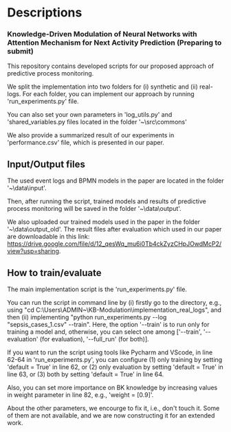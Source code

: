 # Descriptions

### Knowledge-Driven Modulation of Neural Networks with Attention Mechanism for Next Activity Prediction (Preparing to submit)

This repository contains developed scripts for our proposed approach of predictive process monitoring.

We split the implementation into two folders for (i) synthetic and (ii) real-logs. For each folder, you can implement our approach by running 'run_experiments.py' file. 

You can also set your own parameters in 'log_utils.py' and 'shared_variables.py files located in the folder '~\src\commons'

We also provide a summarized result of our experiments in 'performance.csv' file, which is presented in our paper. 

## Input/Output files

The used event logs and BPMN models in the paper are located in the folder '~\data\input'.

Then, after running the script, trained models and results of predictive process monitoring will be saved in the folder '~\data\output'.

We also uploaded our trained models used in the paper in the folder '~\data\output_old'. The result files after evaluation which used in our paper are downloadable in this link: https://drive.google.com/file/d/12_qesWq_mu6i0Tb4ckZyzCHpJOwdMcP2/view?usp=sharing.


## How to train/evaluate

The main implementation script is the 'run_experiments.py' file. 

You can run the script in command line by (i) firstly go to the directory, e.g., using "cd C:\Users\ADMIN\~\KB-Modulation\implementation_real_logs", and then (ii) implementing "python run_experiments.py --log "sepsis_cases_1.csv" --train". Here, the option '--train' is to run only for training a model and, otherwise, you can select one among ['--train', '--evaluation' (for evaluation), '--full_run' (for both)]. 

If you want to run the script using tools like Pycharm and VScode, in line 62-64 in 'run_experiments.py', you can configure (1) only training by setting 'default = True' in line 62, or (2) only evaluation by setting 'default = True' in line 63, or (3) both by setting 'default = True' in line 64. 

Also, you can set more importance on BK knowledge by increasing values in weight parameter in line 82, e.g., 'weight = [0.9]'. 

About the other parameters, we encourge to fix it, i.e., don't touch it. Some of them are not available, and we are now constructing it for an extended work.
